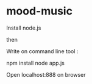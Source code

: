 # mood-music 

Install node.js

then

Write on command line tool :

npm install
node app.js

Open localhost:888 on browser